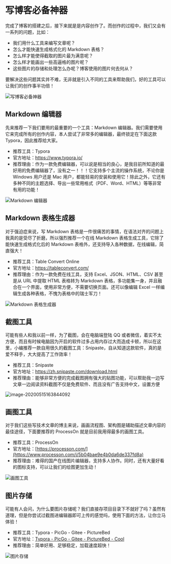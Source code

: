 # 写博客必备神器

完成了博客的搭建之后，接下来就是是内容创作了。而创作的过程中，我们又会有一系列的问题，比如：

- 我们用什么工具来编写文章呢？
- 怎么才能快速生成格式化的 Markdown 表格？
- 怎么样才能使得截取的图片最为满意呢？
- 怎么样才能画出一些高逼格的图片呢？
- 这些图片的存储和处理怎么办呢？博客使用的图片何去何从？

要解决这些问题其实并不难，无非就是引入不同的工具来帮助我们，好的工具可以让我们的创作事半功倍！

![写博客必备神器](https://gitee.com/wugenqiang/PictureBed/raw/master/NoteBook/20200510195130.jpg)

## Markdown 编辑器

先来推荐一下我们要用的最重要的一个工具：Markdown 编辑器。我们需要使用它来完成所有的创作内容，本人尝试了非常多的编辑器，最终锁定在下面这款 Typora，因此推荐给大家。

- 推荐工具：Typora
- 官方地址：https://www.typora.io/
- 推荐理由：作为一款免费编辑器，可以说是相当的良心，是我目前所知道的最好用的免费编辑器了，没有之一！！！它支持多个主流的操作系统，不论你是 Windows 用户还是 Mac 用户，都能轻易的安装和使用它！除此之外，它还有多种不同的主题选择、导出一些常用格式（PDF、Word、HTML）等等非常有用的功能！

![Markdown 编辑器](https://gitee.com/wugenqiang/PictureBed/raw/master/NoteBook/20200510184711.png)

## Markdown 表格生成器

对于强迫症来说，写 Markdown 表格是一件很痛苦的事情，在语法对齐的问题上我真的是受尽了折磨，所以强烈推荐一个在线 Markdown 表格生成工具，它除了能快速生成格式化后的 Markdown 表格外，还支持导入各种数据，在线编辑，简直强大！

- 推荐工具：Table Convert Online
- 官方地址：https://tableconvert.com/
- 推荐理由：作为一款免费在线工具，支持 Excel、JSON、HTML、CSV 甚至是从 URL 中提取 HTML 表格转为 Markdown 表格，多功能集一身，并且融合在一个界面，使用非常方便，不需要切换页面。还可以像编辑 Excel 一样编辑生成各种表格，不愧为表格中的瑞士军刀！

![Markdown 表格生成器](https://gitee.com/wugenqiang/PictureBed/raw/master/NoteBook/20200510184802.png)

## 截图工具

可能有些人和我以前一样，为了截图，会在电脑端登陆 QQ 或者微信，着实不太方便，而且有时候电脑因为开启的软件过多占用内存过大而造成卡顿，所以在这里，小编推荐一款自用很久的截图工具：Snipaste，自从知道这款软件，真的是爱不释手，大大提高了工作效率！

* 推荐工具：Snipaste
* 官方地址：https://zh.snipaste.com/download.html
* 推荐理由：能够非常方便的完成截图拥有强大的贴图功能，可以帮助我一边写文章一边阅读资料截图不仅是免费软件、而且没有广告支持中文，设置方便

![image-20200515163844092](https://gitee.com/wugenqiang/PictureBed/raw/master/NoteBook/20200515163845.png)



## 画图工具

对于我们这些写技术文章的博主来说，画画流程图、架构图是辅助描述文章内容的最佳途径，下面要推荐的 ProcessOn 就是目前我用得最多的画图工具。

- 推荐工具：ProcessOn
- 官方地址：[https://processon.com/](https://www.processon.com/i/5b04bae9e4b0da6de337fd8a)
- 推荐理由：难得的国产在线图片编辑器，支持多人协作。同时，还有大量好看的图标支持，可以让我们的绘图更加生动！

![画图工具](https://gitee.com/wugenqiang/PictureBed/raw/master/NoteBook/20200510184858.png)

## 图片存储

可能有人会问，为什么要图片存储呢？我们直接存项目目录下不就好了吗？虽然有道理，但是你尝试过截图进编辑器即可上传的感觉吗，使用下面的方法，让你立马体验！

- 推荐工具：Typora - PicGo - Gitee - PictureBed
- 官方地址：[Typora - PicGo - Gitee - PictureBed - Cool](ToolBox/Typora-PicGo-Gitee-PictureBed-Cool)
- 推荐理由：简单好用、足够稳定，加载速度超快！

![图片存储](https://gitee.com/wugenqiang/PictureBed/raw/master/CS-Notes/20200420192754.gif)



